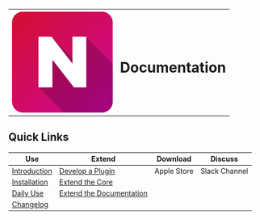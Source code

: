 <table style="border:0;">
  <tr style="border:0;">
    <th style="border:0;"><img src="./assets/NimbleIcon.png" width="200" height="200"></th>
    <th><h1> Documentation </h1></th>
  </tr>
 </table>

## Quick Links

| Use | Extend |Download| Discuss |
| ------------- |-------------|:-----:|:-----:|
| [Introduction](./users/#Introduction)   | [Develop a Plugin](/extend/plugin) | Apple Store |Slack Channel|
| [Installation](./users/#installing-nimble)   | [Extend the Core](/extend/coreext) |  ||
| [Daily Use](./users/dailyuse#key-shortcuts)   |  [Extend the Documentation](/extend/docuext#extend-the-documentation) |  ||
| [Changelog](./users/changelog)   |   |  ||
